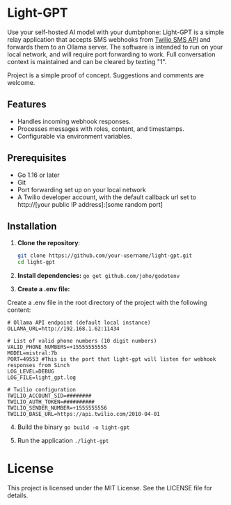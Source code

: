 # Light-GPT

Use your self-hosted AI model with your dumbphone: Light-GPT is a simple relay application that accepts SMS webhooks from [Twilio SMS API](https://www.twilio.com/en-us) and forwards them to an Ollama server. The software is intended to run on your local network, and will require port forwarding to work. Full conversation context is maintained and can be cleared by texting "1".

Project is a simple proof of concept. Suggestions and comments are welcome.

## Features

- Handles incoming webhook responses.
- Processes messages with roles, content, and timestamps.
- Configurable via environment variables.

## Prerequisites

- Go 1.16 or later
- Git
- Port forwarding set up on your local network
- A Twilio developer account, with the default callback url set to http://[your public IP address]:[some random port]

## Installation

1. **Clone the repository**:

   ```sh
   git clone https://github.com/your-username/light-gpt.git
   cd light-gpt
   ```

2. **Install dependencies:**
`go get github.com/joho/godotenv`

3. **Create a .env file:**

Create a .env file in the root directory of the project with the following content:
```
# Ollama API endpoint (default local instance)
OLLAMA_URL=http://192.168.1.62:11434

# List of valid phone numbers (10 digit numbers)
VALID_PHONE_NUMBERS=+15555555555
MODEL=mistral:7b
PORT=49553 #This is the port that light-gpt will listen for webhook responses from Sinch
LOG_LEVEL=DEBUG
LOG_FILE=light_gpt.log

# Twilio configuration
TWILIO_ACCOUNT_SID=########
TWILIO_AUTH_TOKEN=##########
TWILIO_SENDER_NUMBER=+1555555556
TWILIO_BASE_URL=https://api.twilio.com/2010-04-01
```

4. Build the binary
`go build -o light-gpt`

5. Run the application
`./light-gpt`

# License
This project is licensed under the MIT License. See the LICENSE file for details.

